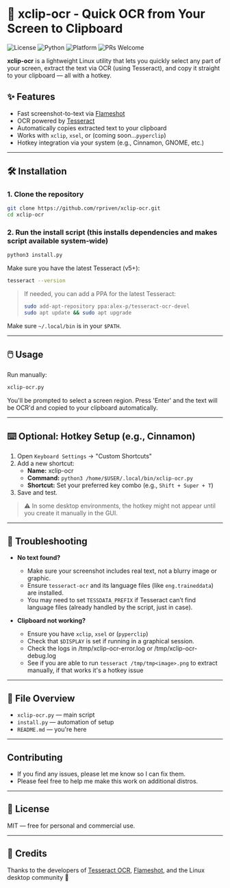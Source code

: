 # 📸 xclip-ocr - Quick OCR from Your Screen to Clipboard

![License](https://img.shields.io/github/license/rpriven/ocr-xclip)
![Python](https://img.shields.io/badge/python-3.6%2B-blue)
![Platform](https://img.shields.io/badge/platform-linux-lightgrey)
![PRs Welcome](https://img.shields.io/badge/PRs-welcome-brightgreen)

**xclip-ocr** is a lightweight Linux utility that lets you quickly select any part of your screen, extract the text via OCR (using Tesseract), and copy it straight to your clipboard — all with a hotkey.

## ✨ Features

- Fast screenshot-to-text via [Flameshot](https://flameshot.org/)
- OCR powered by [Tesseract](https://github.com/tesseract-ocr/tesseract)
- Automatically copies extracted text to your clipboard
- Works with `xclip`, `xsel`, or (coming soon...`pyperclip`)
- Hotkey integration via your system (e.g., Cinnamon, GNOME, etc.)

---

## 🛠 Installation

### 1. Clone the repository

```bash
git clone https://github.com/rpriven/xclip-ocr.git
cd xclip-ocr
```

### 2. Run the install script (this installs dependencies and makes script available system-wide)

```bash
python3 install.py
```

Make sure you have the latest Tesseract (v5+):

```bash
tesseract --version
```

> If needed, you can add a PPA for the latest Tesseract:
> ```bash
> sudo add-apt-repository ppa:alex-p/tesseract-ocr-devel
> sudo apt update && sudo apt upgrade
> ```

Make sure `~/.local/bin` is in your `$PATH`.

---

## 🖱️ Usage

Run manually:

```bash
xclip-ocr.py
```

You'll be prompted to select a screen region. Press 'Enter' and the text will be OCR'd and copied to your clipboard automatically.

---

## ⌨️ Optional: Hotkey Setup (e.g., Cinnamon)

1. Open `Keyboard Settings` → "Custom Shortcuts"
2. Add a new shortcut:
   - **Name:** xclip-ocr
   - **Command:** `python3 /home/$USER/.local/bin/xclip-ocr.py`
   - **Shortcut:** Set your preferred key combo (e.g., `Shift + Super + T`)
3. Save and test.

> ⚠️ In some desktop environments, the hotkey might not appear until you create it manually in the GUI.

---

## 🧠 Troubleshooting

- **No text found?**
  - Make sure your screenshot includes real text, not a blurry image or graphic.
  - Ensure `tesseract-ocr` and its language files (like `eng.traineddata`) are installed.
  - You may need to set `TESSDATA_PREFIX` if Tesseract can’t find language files (already handled by the script, just in case).

- **Clipboard not working?**
  - Ensure you have `xclip`, `xsel` or (`pyperclip`)
  - Check that `$DISPLAY` is set if running in a graphical session.
  - Check the logs in /tmp/xclip-ocr-error.log or /tmp/xclip-ocr-debug.log
  - See if you are able to run `tesseract /tmp/tmp<image>.png` to extract manually, if that works it's a hotkey issue

---

## 📂 File Overview

- `xclip-ocr.py` — main script
- `install.py` — automation of setup
- `README.md` — you're here

---

## Contributing

- If you find any issues, please let me know so I can fix them.
- Please feel free to help me make this work on additional distros.

---

## 💬 License

MIT — free for personal and commercial use.

---

## 🙌 Credits

Thanks to the developers of [Tesseract OCR](https://github.com/tesseract-ocr/tesseract), [Flameshot](https://flameshot.org/), and the Linux desktop community 🐧

